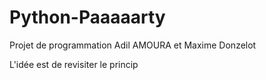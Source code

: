 # Python-Paaaaarty
Projet de programmation Adil AMOURA et Maxime Donzelot

L'idée est de revisiter le princip
